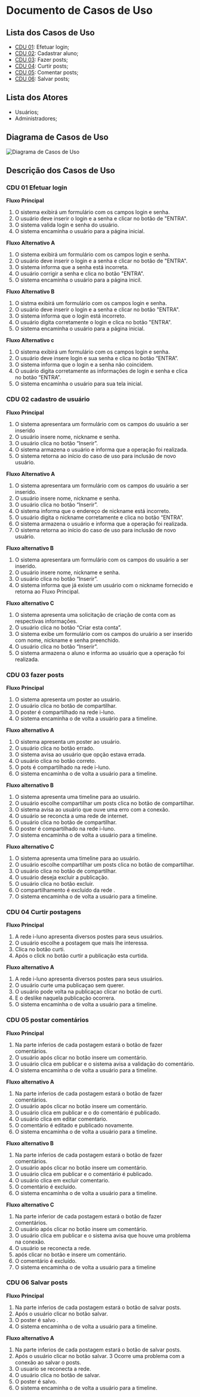 # Documento de Casos de Uso

## Lista dos Casos de Uso

 - [CDU 01](#CDU-01): Efetuar login;
 - [CDU 02](#CDU-02): Cadastrar aluno;
 - [CDU 03](#CDU-03): Fazer posts;
 - [CDU 04](#CDU-04): Curtir posts;
 - [CDU 05](#CDU-05): Comentar posts;
 - [CDU 06](#CDU-06): Salvar posts;



## Lista dos Atores

 - Usuários; 
 - Administradores;

## Diagrama de Casos de Uso

![Diagrama de Casos de Uso](diagrama-exemplo.png)

## Descrição dos Casos de Uso

 
 ### CDU 01 Efetuar login  

 **Fluxo Principal**

1. O sistema exibirá um formulário com os campos login e senha.
2. O usuário deve inserir o login e a senha  e clicar no botão de "ENTRA". 
3. O sistema valida login e senha do usuário.
4. O sistema encaminha o usuário para a página inicial.

**Fluxo Alternativo A**

1. O sistema exibirá um formulário com os campos login e senha.
2. O usuário deve inserir o login e a senha e clicar no botão de "ENTRA".
3. O sistema informa que a senha está incorreta.
4. O usuário corrigir a senha e clica no botão "ENTRA".
5. O sistema encaminha o usuário para a página inicil.


**Fluxo Alternativo B**

1. O sistma exibirá um formulário com os campos login e senha.
2. O usuário deve inserir o login e a senha  e clicar no botão  "ENTRA".
3. O sistema informa que o login  está incorreto.
4. O usuário digita corretamente o login e clica no botão "ENTRA". 
5. O sistema encaminha o usuário para a página inicial.

**Fluxo Alternativo c**
1. O sistema exibirá um formulário com os campos login e senha.
2. O usuário deve insere login e sua senha e clica no botão “ENTRA”.
3. O sistema informa que o login e a senha não coincidem.
4. O usuário digita corretamente as informações de login e senha e clica no botão “ENTRA”.
5. O sistema encaminha o usuário para sua tela inicial.


### CDU 02  cadastro de usuário 

**Fluxo Principal**

1. O sistema apresentara um formulário com os campos do usuário a ser inserido
2. O usuário insere nome, nickname e senha.
3. O usuário clica no botão “Inserir”.
4. O sistema armazena o usuário e informa que a operação foi realizada.
5. O sistema retorna ao início do caso de uso para inclusão de novo usuário. 


**Fluxo Alternativo A**
1. O sistema apresentara um formulário com os campos do usuário a ser inserido.
2. O usuário insere nome,  nickname e senha.
3. O usuário clica no botão “Inserir”.
4. O sistema informa que o endereço de nickname  está incorreto.
5. O usuário digita o nickname corretamente e clica no botão “ENTRA”.
6. O sistema armazena o usuário e informa que a operação foi realizada.
7. O sistema retorna ao início do caso de uso para inclusão de novo usuário. 


**Fluxo alternativo B**
1. O sistema apresentara um formulário com os campos do usuário a ser inserido.
2. O usuário insere nome, nickname e senha.
3. O usuário clica no botão “Inserir”.
4. O sistema informa que já existe um usuário com o nickname fornecido e retorna ao Fluxo Principal.

**Fluxo alternativo C**
1. O sistema apresenta uma solicitação de criação de conta com as respectivas informações.
2. O usuário clica no botão “Criar esta conta”.
3. O sistema exibe um formulário com os campos do uruário a ser inserido com nome, nickname e senha preenchido.
4. O usuário clica no botão “Inserir”.
5. O sistema armazena o aluno e informa ao usuário que a operação foi realizada. 


### CDU 03 fazer posts 

**Fluxo Principal**
1. O sistema apresenta um poster ao usuário.
2. O usuário clica no botão de compartilhar.
3. O poster é compartilhado na rede i-luno.
4. O sistema encaminha o de volta a usuário para a timeline. 

**Fluxo alternativo A**
1. O sistema apresenta um poster ao usuário.
2. O usuário clica no botão errado.
3. O sistema avisa ao usuário que opção estava errada.
4. O usuário clica no botão correto. 
5. O pots é compartilhado na rede i-luno.
6. O sistema encaminha o de volta a usuário para a timeline.

**Fluxo alternativo B**
1. O sistema apresenta uma timeline para ao usuário.
2. O usuário escolhe compartilhar um posts clica no botão de compartilhar. 
3. O sistema avisa ao usuário que ouve uma erro com a conexão.
4. O usuário se reconcta a uma rede de internet.
5. O usuário clica no botão de compartilhar.
6. O poster é compartilhado na rede i-luno.
7. O sistema encaminha o de volta a usuário para a timeline.

**Fluxo alternativo C**
1. O sistema apresenta uma timeline para ao usuário.
2. O usuário escolhe compartilhar um posts clica no botão de compartilhar.
3. O usuário clica no botão de compartilhar.
4. O usuário deseja excluir a publicação.
5. O usuário clica no botão excluir.
6. O compartilhamento é excluído da rede .
7. O sistema encaminha o de volta a usuário para a timeline.

### CDU 04 Curtir postagens


**Fluxo Principal**
1. A rede i-luno apresenta diversos postes para seus usuários.
2. O usuário escolhe a postagem  que mais lhe interessa. 
3. Clica no botão curti.
4. Após o click no botão curtir a publicação esta curtida. 



**Fluxo alternativo A**
1. A rede i-luno apresenta diversos postes para seus usuários.
2. O usuário curte uma publicaçao sem querer.
3. O usuário pode volta na publicaçao clicar no botão de curti.
4. E o deslike naquela publicação ocorrera.
5. O sistema encaminha o de volta a usuário para a timeline.


### CDU 05 postar comentários 
 
**Fluxo Principal**
1. Na parte inferios de cada postagem estará o botão de fazer comentários. 
2. O usuário após clicar no botão insere um comentário. 
3. O usuário clica em publicar e o sistema avisa a validação do comentário.  
4. O sistema encaminha o de volta a usuário para a timeline. 


**Fluxo alternativo A**
1. Na parte inferios de cada postagem estará o botão de fazer comentários. 
2. O usuário após clicar no botão insere um comentário.
3. O usuário clica em publicar e o do comentário é publicado.
4. O usuário clica em editar comentario.
5. O comentário é editado e publicado novamente. 
6. O sistema encaminha o de volta a usuário para a timeline. 


**Fluxo alternativo B**
1. Na parte inferios de cada postagem estará o botão de fazer comentários.
2. O usuário após clicar no botão insere um comentário.
3. O usuário clica em publicar e o comentário é publicado.
4. O usuário clica em excluir  comentario.
5. O  comentário é excluído. 
6. O sistema encaminha o de volta a usuário para a timeline.


**Fluxo alternativo C**
1. Na parte inferior de cada postagem estará o botão de fazer comentários. 
2. O usuário após clicar no botão insere um comentário. 
3. O usuário clica em publicar e o sistema avisa que houve uma problema na conexão.
4. O usuário se reconecta a rede.
5. após clicar no botão e insere um comentário. 
5. O  comentário é excluído.
6. O sistema encaminha o de volta a usuário para a timeline 

### CDU 06 Salvar posts 


 **Fluxo Principal**
1. Na parte inferios de cada postagem estará o botão de salvar posts.
2. Após o usuário clicar no botão salvar.  
3. O poster é salvo . 
4. O sistema encaminha o de volta a usuário para a timeline. 

**Fluxo alternativo A**
1. Na parte inferios de cada postagem estará o botão de salvar posts.
2. Após o usuário clicar no botão salvar.
3  Ocorre uma problema com a conexão ao salvar o posts.
4. O usuario se reconecta a rede. 
5. O usuário clica no botão de salvar.  
6. O poster é salvo.   
7. O sistema encaminha o de volta a usuário para a timeline. 













